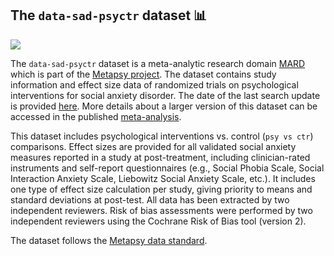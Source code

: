 ## **The `data-sad-psyctr` dataset** 📊 
[<img src="https://img.shields.io/badge/DOI-10.5281%2Fzenodo.12726122-blue">](https://doi.org/10.5281/zenodo.12726122) 



The `data-sad-psyctr` dataset is a meta-analytic research domain [MARD](https://docs.metapsy.org/uploads/ebmental-2022-300509.pdf) which is part of the  [Metapsy project](https://www.metapsy.org/). The dataset contains study information and effect size data of randomized trials on psychological interventions for social anxiety disorder. The date of the last search update is provided [here](https://github.com/metapsy-project/data-sad-psyctr/blob/main/metadata/last_search.txt). More details about a larger version of this dataset can be accessed in the published [meta-analysis](https://www.sciencedirect.com/science/article/pii/S0887618524000574?via%3Dihub).

This dataset includes psychological interventions vs. control (`psy vs ctr`) comparisons. Effect sizes are provided for all validated social anxiety measures reported in a study at post-treatment, including clinician-rated instruments and self-report questionnaires (e.g., Social Phobia Scale, Social Interaction Anxiety Scale, Liebowitz Social Anxiety Scale, etc.). It includes one type of effect size calculation per study, giving priority to means and standard deviations at post-test. 
All data has been extracted by two independent reviewers.
Risk of bias assessments were performed by two independent reviewers using the Cochrane Risk of Bias tool (version 2).

The dataset follows the [Metapsy data standard](https://docs.metapsy.org/data-preparation/format/).
